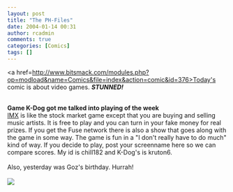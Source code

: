 ```yaml
---
layout: post
title: "The PH-Files"
date: 2004-01-14 00:31
author: rcadmin
comments: true
categories: [Comics]
tags: []
---
```

<a href=http://www.bitsmack.com/modules.php?op=modload&name=Comics&file=index&action=comic&id=376>Today's comic</a> is about video games. <i><b>STUNNED!</b></i>
<br />

<br />
<b>Game K-Dog got me talked into playing of the week</b>
<br />
<a href=http://www.interactivemusicexchange.com/>IMX</a> is like the stock market game except that you are buying and selling music artists. It is free to play and you can turn in your fake money for real prizes. If you get the Fuse network there is also a show that goes along with the game in some way. The game is fun in a "I don't really have to do much" kind of way. If you decide to play, post your screenname here so we can compare scores. My id is chill182 and K-Dog's is kruton6.
<br />

<br />
Also, yesterday was Goz's birthday. Hurrah!<Br><br><!--more--><img src='/wp/wp-content/comics/20040114.gif' alt'' />
